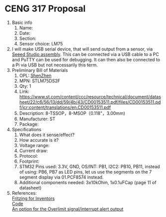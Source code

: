 # CENG 317 Proposal
1. Basic info
     1. Name: 
     2. Date: 
     3. Section:
     4. Sensor choice: LM75
2. I will make USB serial device, that will send output from a sensor, via [Seeed Studio assembly](https://www.seeedstudio.com/fusion_pcb.html). This can be connected via a USB cable to a PC and PuTTY can be used for debugging. It can then also be connected to a Pi via USB but not necessarily this term. 
3. Preliminary Bill of Materials
    1. OPL: [ShenZhen](https://www.seeedstudio.com/opl.html)
    2. MPN: STLM75DS2F
	3. Qty: 1
	4. Link: https://www.st.com/content/ccc/resource/technical/document/datasheet/22/c6/56/13/dd/59/4b/43/CD00153511.pdf/files/CD00153511.pdf/jcr:content/translations/en.CD00153511.pdf
    5. Description:	8-TSSOP，8-MSOP（0.118"，3.00mm)
	6. Manufacturer: ST
	7. Package: 
4. Specifications
    1. What does it sense/effect?
	2. How accurate is it?
    3. Voltage range:
	4. Current draw:
	5. Protocol:
	6. Footprint:
	7. STM32 Pins used: 3.3V, GND, OS/INT: PB1, I2C2: PB10, PB11, instead of using: PB6, PB7 as LED pins, let us use the segments on the 7 segment display via 01.PCF8574 instead.
	8. Additional components needed: 3x10kOhm, 1x0.1uFCap (page 11 of datasheet)
5. References:    
[Fritzing for Inventors](https://learning-oreilly-com.ezproxy.humber.ca/library/view/fritzing-for-inventors/9780071844642/ch01.html#ch01)    
[Code](https://github.com/libopencm3/libopencm3-examples/tree/master/examples/stm32/f1/other/i2c_stts75_sensor)    
[An option for the Overlimit signal/interrupt alert output](https://www.raspberry-pi-geek.com/Archive/2015/12/Controlling-the-LM75-temperature-sensor-on-the-I2C-bus)